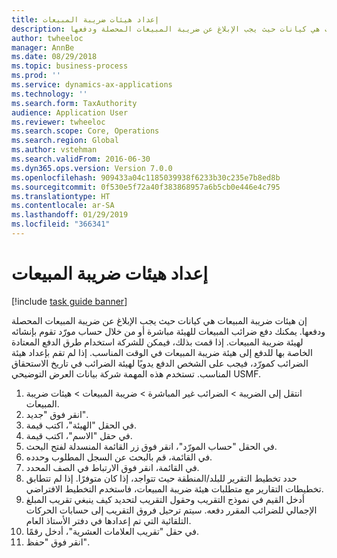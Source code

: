 ```yaml
---
title: إعداد هيئات ضريبة المبيعات
description: إن هيئات ضريبة المبيعات‬ هي كيانات حيث يجب الإبلاغ عن ضريبة المبيعات المحصلة ودفعها.
author: twheeloc
manager: AnnBe
ms.date: 08/29/2018
ms.topic: business-process
ms.prod: ''
ms.service: dynamics-ax-applications
ms.technology: ''
ms.search.form: TaxAuthority
audience: Application User
ms.reviewer: twheeloc
ms.search.scope: Core, Operations
ms.search.region: Global
ms.author: vstehman
ms.search.validFrom: 2016-06-30
ms.dyn365.ops.version: Version 7.0.0
ms.openlocfilehash: 909433a04c1185039938f6233b30c235e7b8ed8b
ms.sourcegitcommit: 0f530e5f72a40f383868957a6b5cb0e446e4c795
ms.translationtype: HT
ms.contentlocale: ar-SA
ms.lasthandoff: 01/29/2019
ms.locfileid: "366341"
---
```

# <a name="set-up-sales-tax-authorities"></a>إعداد هيئات ضريبة المبيعات

[!include [task guide banner](../../includes/task-guide-banner.md)]

إن هيئات ضريبة المبيعات‬ هي كيانات حيث يجب الإبلاغ عن ضريبة المبيعات المحصلة ودفعها. يمكنك دفع ضرائب المبيعات للهيئة مباشرة أو من خلال حساب مورّد تقوم بإنشائه لهيئة ضريبة المبيعات. إذا قمت بذلك، فيمكن للشركة استخدام طرق الدفع المعتادة الخاصة بها للدفع إلى هيئة ضريبة المبيعات في الوقت المناسب. إذا لم تقم بإعداد هيئة الضرائب كمورّد، فيجب على الشخص الدفع يدويًا لهيئة الضرائب في تاريخ الاستحقاق المناسب. تستخدم هذه المهمة شركة بيانات العرض التوضيحي USMF.

1. انتقل إلى الضريبة > الضرائب غير المباشرة > ضريبة المبيعات > هيئات ضريبة المبيعات.
2. انقر فوق "جديد".
3. في الحقل "الهيئة‬"، اكتب قيمة.
4. في حقل "الاسم"، اكتب قيمة.
5. في الحقل "حساب المورّد‬"، انقر فوق زر القائمة المنسدلة لفتح البحث.
6. في القائمة، قم بالبحث عن السجل المطلوب وحدده.
7. في القائمة، انقر فوق الارتباط في الصف المحدد.
8. حدد تخطيط التقرير للبلد/المنطقة حيث تتواجد، إذا كان متوفرًا. إذا لم تتطابق تخطيطات التقارير مع متطلبات هيئة ضريبة المبيعات، فاستخدم التخطيط الافتراضي.
9. أدخل القيم في نموذج التقريب وحقول التقريب لتحديد كيف ينبغي تقريب المبلغ الإجمالي للضرائب المقرر دفعه. سيتم ترحيل فروق التقريب إلى حسابات الحركات التلقائية‬ التي تم إعدادها في دفتر الأستاذ العام.
10. في حقل "تقريب العلامات العشرية‬"، أدخل رقمًا.
11. انقر فوق "حفظ".

